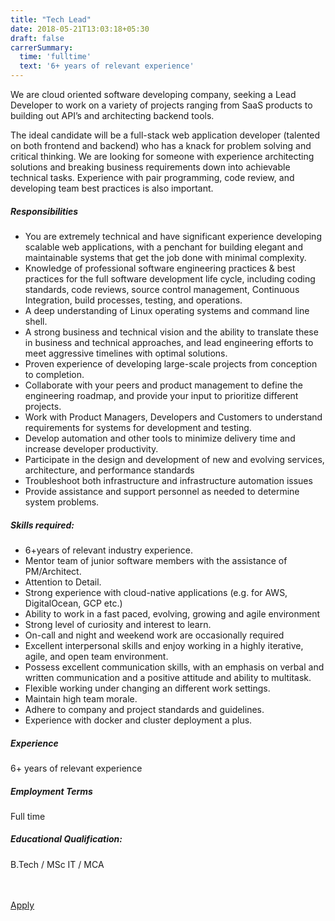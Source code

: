 ```yaml
---
title: "Tech Lead"
date: 2018-05-21T13:03:18+05:30
draft: false
carrerSummary:
  time: 'fulltime'
  text: '6+ years of relevant experience'
---
```


<div class="col-md-8 col-sm-12">
  <p>
    We are cloud oriented software developing company, seeking a Lead Developer to work on a variety of projects ranging from SaaS products to building out API’s and architecting backend tools.
  </p>
  <p>
    The ideal candidate will be a full-stack web application developer (talented on both frontend and backend) who has a knack for problem solving and critical thinking. We are looking for someone with experience architecting solutions and breaking business requirements down into achievable technical tasks. Experience with pair programming, code review, and developing team best practices is also important.
  </p>
  <div class="text-block">
    <h5>Responsibilities</h5>
    <ul class="bullets">
      <li>You are extremely technical and have significant experience developing scalable web applications, with a penchant for building elegant and maintainable systems that get the job done with minimal complexity.</li>
      <li>Knowledge of professional software engineering practices & best practices for the full software development life cycle, including coding standards, code reviews, source control management,  Continuous Integration, build processes, testing, and operations.</li>
      <li>A deep understanding of Linux operating systems and command line shell.</li>
      <li>A strong business and technical vision and the ability to translate these in business and technical approaches, and lead engineering efforts to meet aggressive timelines with optimal solutions.</li>
      <li>Proven experience of developing large-scale projects from conception to completion.</li>
      <li>Collaborate with your peers and product management to define the engineering roadmap, and provide your input to prioritize different projects.</li>
      <li>Work with Product Managers, Developers and Customers to understand requirements for systems for development and testing.</li>
      <li>Develop automation and other tools to minimize delivery time and increase developer productivity.</li>
      <li>Participate in the design and development of new and evolving services, architecture, and performance standards</li>
      <li>Troubleshoot both infrastructure and infrastructure automation issues</li>
      <li>Provide assistance and support personnel as needed to determine system problems.</li>
    </ul>
  </div>
  <div class="text-block">
    <h5>Skills required:</h5>
    <ul class="bullets">
      <li>6+years of relevant industry experience.</li>
      <li>Mentor team of junior software members with the assistance of PM/Architect.</li>
      <li>Attention to Detail.</li>
      <li>Strong experience with cloud-native applications (e.g. for AWS, DigitalOcean, GCP etc.)</li>
      <li>Ability to work in a fast paced, evolving, growing and agile environment</li>
      <li>Strong level of curiosity and interest to learn.</li>
      <li>On-call and night and weekend work are occasionally required</li>
      <li>Excellent interpersonal skills and enjoy working in a highly iterative, agile, and open team environment.</li>
      <li>Possess excellent communication skills, with an emphasis on verbal and written communication and a positive attitude and ability to multitask.</li>
      <li>Flexible working under changing an different work settings.</li>
      <li>Maintain high team morale.</li>
      <li>Adhere to company and project standards and guidelines.</li>
      <li>Experience with docker and cluster deployment a plus.</li>
    </ul>
  </div>
</div>
<div class="col-md-offset-1 col-md-3 col-sm-12">
  <div class="text-block">
    <h5>Experience</h5>
    <p>
      6+ years of relevant experience
    </p>
  </div>
  <div class="text-block">
    <h5>Employment Terms</h5>
    <p>
      Full time
    </p>
  </div>
  <div class="text-block">
    <h5>Educational Qualification:</h5>
    <p>
      B.Tech / MSc IT / MCA
    </p>
  </div>
</div>
<div class="col-lg-12">
  <br><br>
  <div class="text-block">
    <a class="btn btn--primary type--uppercase" target="_blank" rel="noopener" href="mailto:careers@improwised.com?subject=Apply for tech lead">
    <span class="btn__text">
      Apply
    </span>
    </a>
  </div>
</div>

